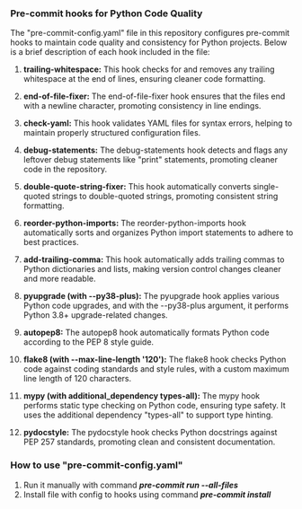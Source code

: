 


### Pre-commit hooks for Python Code Quality

The "pre-commit-config.yaml" file in this repository configures pre-commit hooks to maintain code quality and consistency for Python projects. Below is a brief description of each hook included in the file:

1.  **trailing-whitespace:**
    This hook checks for and removes any trailing whitespace at the end of lines, ensuring cleaner code formatting.

2.  **end-of-file-fixer:**
    The end-of-file-fixer hook ensures that the files end with a newline character, promoting consistency in line endings.

3.  **check-yaml:**
    This hook validates YAML files for syntax errors, helping to maintain properly structured configuration files.

4.  **debug-statements:**
    The debug-statements hook detects and flags any leftover debug statements like "print" statements, promoting cleaner code in the repository.

5.  **double-quote-string-fixer:**
    This hook automatically converts single-quoted strings to double-quoted strings, promoting consistent string formatting.

6.  **reorder-python-imports:**
    The reorder-python-imports hook automatically sorts and organizes Python import statements to adhere to best practices.

7.  **add-trailing-comma:**
    This hook automatically adds trailing commas to Python dictionaries and lists, making version control changes cleaner and more readable.

8.  **pyupgrade (with --py38-plus):**
    The pyupgrade hook applies various Python code upgrades, and with the --py38-plus argument, it performs Python 3.8+ upgrade-related changes.

9.  **autopep8:**
    The autopep8 hook automatically formats Python code according to the PEP 8 style guide.

10. **flake8 (with --max-line-length '120'):**
    The flake8 hook checks Python code against coding standards and style rules, with a custom maximum line length of 120 characters.

11. **mypy (with additional_dependency types-all):**
    The mypy hook performs static type checking on Python code, ensuring type safety. It uses the additional dependency "types-all" to support type hinting.

12. **pydocstyle:**
    The pydocstyle hook checks Python docstrings against PEP 257 standards, promoting clean and consistent documentation.

### How to use "pre-commit-config.yaml"
1. Run it manually with command ***pre-commit run --all-files***
2. Install file with config to hooks using command ***pre-commit install***
